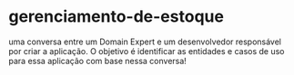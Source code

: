 # gerenciamento-de-estoque
uma conversa entre um Domain Expert e um desenvolvedor responsável por criar a aplicação. O objetivo é identificar as entidades e casos de uso para essa aplicação com base nessa conversa!
